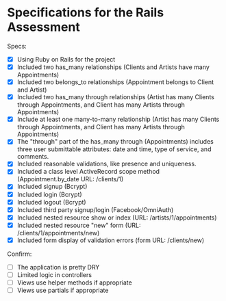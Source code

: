 # Specifications for the Rails Assessment

Specs:
- [x] Using Ruby on Rails for the project
- [x] Included two has_many relationships (Clients and Artists have many Appointments)
- [x] Included two belongs_to relationships (Appointment belongs to Client and Artist)
- [x] Included two has_many through relationships (Artist has many Clients through Appointments, and Client has many Artists through Appointments)
- [x] Include at least one many-to-many relationship (Artist has many Clients through Appointments, and Client has many Artists through Appointments)
- [x] The "through" part of the has_many through (Appointments) includes three user submittable attributes: date and time, type of service, and comments.
- [x] Included reasonable validations, like presence and uniqueness.
- [x] Included a class level ActiveRecord scope method (Appointment.by_date URL: /clients/1)
- [x] Included signup (Bcrypt)
- [x] Included login (Bcrypt)
- [x] Included logout (Bcrypt)
- [x] Included third party signup/login (Facebook/OmniAuth)
- [x] Included nested resource show or index (URL: /artists/1/appointments)
- [x] Included nested resource "new" form (URL: /clients/1/appointments/new)
- [x] Included form display of validation errors (form URL: /clients/new)

Confirm:
- [ ] The application is pretty DRY
- [ ] Limited logic in controllers
- [ ] Views use helper methods if appropriate
- [ ] Views use partials if appropriate
